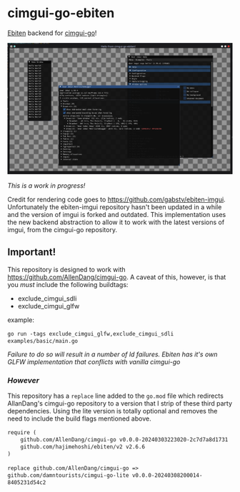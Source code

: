 # cimgui-go-ebiten
[Ebiten](https://ebitengine.org/) backend for [cimgui-go](https://github.com/AllenDang/cimgui-go)!

![WIP](screenshot_wip.png)

*This is a work in progress!*

Credit for rendering code goes to https://github.com/gabstv/ebiten-imgui. Unfortunately the ebiten-imgui repository hasn't been updated in a while and the version of imgui is forked and outdated. This implementation uses the new backend abstraction to allow it to work with the latest versions of imgui, from the cimgui-go repository. 


## Important!
This repository is designed to work with https://github.com/AllenDang/cimgui-go. A caveat
of this, however, is that you _must_ include the following buildtags:
* exclude_cimgui_sdli
* exclude_cimgui_glfw

example:
```
go run -tags exclude_cimgui_glfw,exclude_cimgui_sdli examples/basic/main.go
```
*Failure to do so will result in a number of ld failures. Ebiten has it's own GLFW 
implementation that conflicts with vanilla cimgui-go*

### _**However**_

This repository has a `replace` line added to the `go.mod` file which redirects AllanDang's 
cimgui-go repository to a version that I strip of these third party dependencies. Using the 
lite version is totally optional and removes the need to include the build flags mentioned above.

```
require (
	github.com/AllenDang/cimgui-go v0.0.0-20240303223020-2c7d7a8d1731
	github.com/hajimehoshi/ebiten/v2 v2.6.6
)

replace github.com/AllenDang/cimgui-go => github.com/damntourists/cimgui-go-lite v0.0.0-20240308200014-8405231d54c2
```